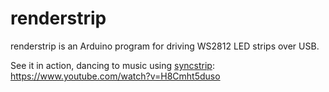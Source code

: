 # renderstrip

renderstrip is an Arduino program for driving WS2812 LED strips over USB.

See it in action, dancing to music using [syncstrip](https://github.com/kendfrey/syncstrip): https://www.youtube.com/watch?v=H8Cmht5duso
